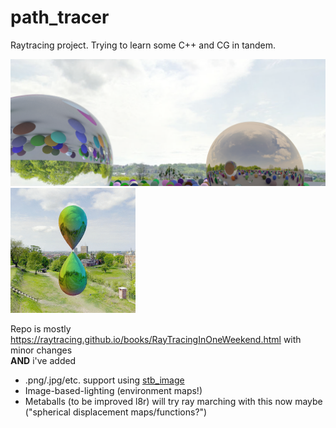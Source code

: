 # path_tracer
 Raytracing project. Trying to learn some C++ and CG in tandem.  
 
 ![render](https://raw.githubusercontent.com/iWrote/path_tracer/master/renders/skysph_demo.png?token=AEL4BRYYJ7R6CGRBHVORC6K7FGAFM)
<img src="https://raw.githubusercontent.com/iWrote/path_tracer/master/renders/metaballs_demo.gif?token=AEL4BR3AJ3KIANOCVNBHX427FLVXO" alt="drawing" width="200"/>  

 Repo is mostly https://raytracing.github.io/books/RayTracingInOneWeekend.html with minor changes  
 **AND** i've added
 + .png/.jpg/etc. support using [stb_image](https://github.com/nothings/stb/blob/master/stb_image.h)
 + Image-based-lighting (environment maps!)
 + Metaballs (to be improved l8r)
will try ray marching with this now maybe ("spherical displacement maps/functions?")

